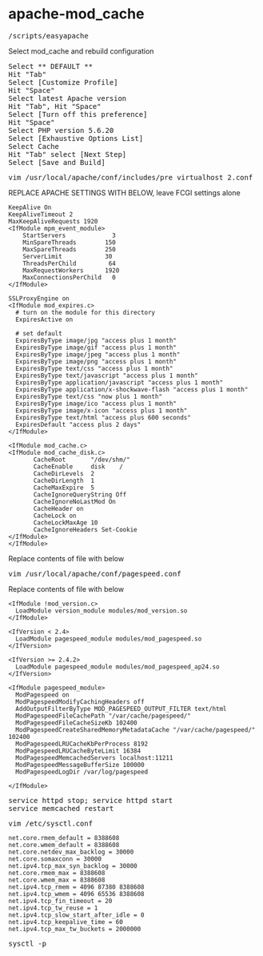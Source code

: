 # apache-mod_cache

<pre>
/scripts/easyapache
</pre>

Select mod_cache and rebuild configuration
<pre>
Select ** DEFAULT **
Hit "Tab"
Select [Customize Profile]
Hit "Space"
Select latest Apache version
Hit "Tab", Hit "Space"
Select [Turn off this preference]
Hit "Space"
Select PHP version 5.6.20
Select [Exhaustive Options List] 
Select Cache
Hit "Tab" select [Next Step]
Select [Save and Build]
</pre>

<pre>
vim /usr/local/apache/conf/includes/pre_virtualhost_2.conf
</pre>

REPLACE APACHE SETTINGS WITH BELOW, leave FCGI settings alone

```
KeepAlive On
KeepAliveTimeout 2
MaxKeepAliveRequests 1920
<IfModule mpm_event_module>
    StartServers             3
    MinSpareThreads        150
    MaxSpareThreads        250
    ServerLimit            30
    ThreadsPerChild         64
    MaxRequestWorkers      1920
    MaxConnectionsPerChild   0
</IfModule>

SSLProxyEngine on
<IfModule mod_expires.c>
  # turn on the module for this directory
  ExpiresActive on

  # set default
  ExpiresByType image/jpg "access plus 1 month"
  ExpiresByType image/gif "access plus 1 month"
  ExpiresByType image/jpeg "access plus 1 month"
  ExpiresByType image/png "access plus 1 month"
  ExpiresByType text/css "access plus 1 month"
  ExpiresByType text/javascript "access plus 1 month"
  ExpiresByType application/javascript "access plus 1 month"
  ExpiresByType application/x-shockwave-flash "access plus 1 month"
  ExpiresByType text/css "now plus 1 month"
  ExpiresByType image/ico "access plus 1 month"
  ExpiresByType image/x-icon "access plus 1 month"
  ExpiresByType text/html "access plus 600 seconds"
  ExpiresDefault "access plus 2 days"
</IfModule>

<IfModule mod_cache.c>
<IfModule mod_cache_disk.c>
       CacheRoot       "/dev/shm/"
       CacheEnable     disk    /
       CacheDirLevels  2
       CacheDirLength  1
       CacheMaxExpire  5
       CacheIgnoreQueryString Off
       CacheIgnoreNoLastMod On
       CacheHeader on
       CacheLock on
       CacheLockMaxAge 10
       CacheIgnoreHeaders Set-Cookie
</IfModule>
</IfModule>
```

Replace contents of file with below
<pre>
vim /usr/local/apache/conf/pagespeed.conf
</pre>

Replace contents of file with below
```
<IfModule !mod_version.c>
  LoadModule version_module modules/mod_version.so
</IfModule>

<IfVersion < 2.4>
  LoadModule pagespeed_module modules/mod_pagespeed.so
</IfVersion>

<IfVersion >= 2.4.2>
  LoadModule pagespeed_module modules/mod_pagespeed_ap24.so
</IfVersion>

<IfModule pagespeed_module>
  ModPagespeed on
  ModPagespeedModifyCachingHeaders off
  AddOutputFilterByType MOD_PAGESPEED_OUTPUT_FILTER text/html
  ModPagespeedFileCachePath "/var/cache/pagespeed/"
  ModPagespeedFileCacheSizeKb 102400
  ModPagespeedCreateSharedMemoryMetadataCache "/var/cache/pagespeed/" 102400
  ModPagespeedLRUCacheKbPerProcess 8192
  ModPagespeedLRUCacheByteLimit 16384
  ModPagespeedMemcachedServers localhost:11211
  ModPagespeedMessageBufferSize 100000
  ModPagespeedLogDir /var/log/pagespeed

</IfModule>
```

<pre>
service httpd stop; service httpd start
service memcached restart
</pre>

<pre>
vim /etc/sysctl.conf
</pre>
```
net.core.rmem_default = 8388608
net.core.wmem_default = 8388608
net.core.netdev_max_backlog = 30000
net.core.somaxconn = 30000
net.ipv4.tcp_max_syn_backlog = 30000
net.core.rmem_max = 8388608
net.core.wmem_max = 8388608
net.ipv4.tcp_rmem = 4096 87380 8388608
net.ipv4.tcp_wmem = 4096 65536 8388608
net.ipv4.tcp_fin_timeout = 20
net.ipv4.tcp_tw_reuse = 1
net.ipv4.tcp_slow_start_after_idle = 0
net.ipv4.tcp_keepalive_time = 60
net.ipv4.tcp_max_tw_buckets = 2000000
```

<pre>
sysctl -p
</pre>
